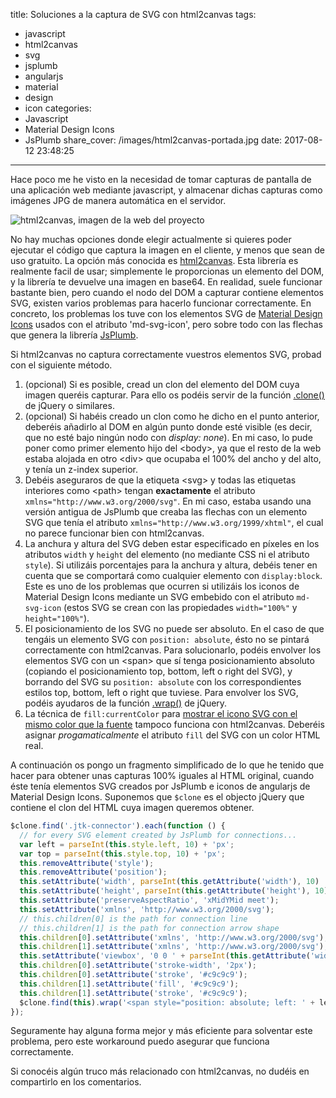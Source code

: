 title: Soluciones a la captura de SVG con html2canvas
tags:
  - javascript
  - html2canvas
  - svg
  - jsplumb
  - angularjs
  - material
  - design
  - icon
categories:
  - Javascript
  - Material Design Icons
  - JsPlumb
share_cover: /images/html2canvas-portada.jpg
date: 2017-08-12 23:48:25
---

Hace poco me he visto en la necesidad de tomar capturas de pantalla de una aplicación web mediante javascript, y almacenar dichas capturas como imágenes JPG de manera automática en el servidor.

![html2canvas, imagen de la web del proyecto](/images/html2canvas-portada.jpg)

No hay muchas opciones donde elegir actualmente si quieres poder ejecutar el código que captura la imagen en el cliente, y menos que sean de uso gratuito. La opción más conocida es [html2canvas](https://html2canvas.hertzen.com/ "html2canvas - Screenshots with javascript"). Esta librería es realmente facil de usar; simplemente le proporcionas un elemento del DOM, y la librería te devuelve una imagen en base64. En realidad, suele funcionar bastante bien, pero cuando el nodo del DOM a capturar contiene elementos SVG, existen varios problemas para hacerlo funcionar correctamente. En concreto, los problemas los tuve con los elementos SVG de [Material Design Icons](https://materialdesignicons.com/ "Material Design Icons") usados con el atributo 'md-svg-icon', pero sobre todo con las flechas que genera la librería [JsPlumb](https://jsplumbtoolkit.com/ "jsPlumb Toolkit - build Flowcharts, Diagrams and connectivity based applications fast").

Si html2canvas no captura correctamente vuestros elementos SVG, probad con el siguiente método.

1. (opcional) Si es posible, cread un clon del elemento del DOM cuya imagen queréis capturar. Para ello os podéis servir de la función [.clone()](https://api.jquery.com/clone/ "jQuery API") de jQuery o similares.
2. (opcional) Si habéis creado un clon como he dicho en el punto anterior, deberéis añadirlo al DOM en algún punto donde esté visible (es decir, que no esté bajo ningún nodo con _display: none_). En mi caso, lo pude poner como primer elemento hijo del &lt;body&gt;, ya que el resto de la web estaba alojada en otro &lt;div&gt; que ocupaba el 100% del ancho y del alto, y tenía un z-index superior.
3. Debéis aseguraros de que la etiqueta &lt;svg&gt; y todas las etiquetas interiores como &lt;path&gt; tengan __exactamente__ el atributo `xmlns="http://www.w3.org/2000/svg"`. En mi caso, estaba usando una versión antigua de JsPlumb que creaba las flechas con un elemento SVG que tenía el atributo `xmlns="http://www.w3.org/1999/xhtml"`, el cual no parece funcionar bien con html2canvas.
4. La anchura y altura del SVG deben estar especificado en píxeles en los atributos `width` y `height` del elemento (no mediante CSS ni el atributo `style`). Si utilizáis porcentajes para la anchura y altura, debéis tener en cuenta que se comportará como cualquier elemento con `display:block`. Este es uno de los problemas que ocurren si utilizáis los iconos de Material Design Icons mediante un SVG embebido con el atributo `md-svg-icon` (estos SVG se crean con las propiedades `width="100%"` y `height="100%"`).
5. El posicionamiento de los SVG no puede ser absoluto. En el caso de que tengáis un elemento SVG con `position: absolute`, ésto no se pintará correctamente con html2canvas. Para solucionarlo, podéis envolver los elementos SVG con un &lt;span&gt; que sí tenga posicionamiento absoluto (copiando el posicionamiento top, bottom, left o right del SVG), y borrando del SVG su `position: absolute` con los correspondientes estilos top, bottom, left o right que tuviese. Para envolver los SVG, podéis ayudaros de la función [.wrap()](https://api.jquery.com/wrap/ 'jQuery API') de jQuery.
6. La técnica de `fill:currentColor` para [mostrar el icono SVG con el mismo color que la fuente](https://css-tricks.com/cascading-svg-fill-color/ "Cascading SVG Fill Color") tampoco funciona con html2canvas. Deberéis asignar _progamaticalmente_ el atributo `fill` del SVG con un color HTML real.

A continuación os pongo un fragmento simplificado de lo que he tenido que hacer para obtener unas capturas 100% iguales al HTML original, cuando éste tenía elementos SVG creados por JsPlumb e iconos de angularjs de Material Design Icons. Suponemos que `$clone` es el objecto jQuery que contiene el clon del HTML cuya imagen queremos obtener.

``` javascript
$clone.find('.jtk-connector').each(function () {
  // for every SVG element created by JsPlumb for connections...
  var left = parseInt(this.style.left, 10) + 'px';
  var top = parseInt(this.style.top, 10) + 'px';
  this.removeAttribute('style');
  this.removeAttribute('position');
  this.setAttribute('width', parseInt(this.getAttribute('width'), 10)  + 'px');
  this.setAttribute('height', parseInt(this.getAttribute('height'), 10) + 'px');
  this.setAttribute('preserveAspectRatio', 'xMidYMid meet');
  this.setAttribute('xmlns', 'http://www.w3.org/2000/svg');
  // this.children[0] is the path for connection line
  // this.children[1] is the path for connection arrow shape
  this.children[0].setAttribute('xmlns', 'http://www.w3.org/2000/svg'); 
  this.children[1].setAttribute('xmlns', 'http://www.w3.org/2000/svg');
  this.setAttribute('viewbox', '0 0 ' + parseInt(this.getAttribute('width'), 10) + ' ' + parseInt(this.getAttribute('height'), 10));
  this.children[0].setAttribute('stroke-width', '2px');
  this.children[0].setAttribute('stroke', '#c9c9c9');
  this.children[1].setAttribute('fill', '#c9c9c9');
  this.children[1].setAttribute('stroke', '#c9c9c9');
  $clone.find(this).wrap('<span style="position: absolute; left: ' + left + '; top: ' + top + ';"></span>');
});
```

Seguramente hay alguna forma mejor y más eficiente para solventar este problema, pero este workaround puedo asegurar que funciona correctamente.

Si conocéis algún truco más relacionado con html2canvas, no dudéis en compartirlo en los comentarios.